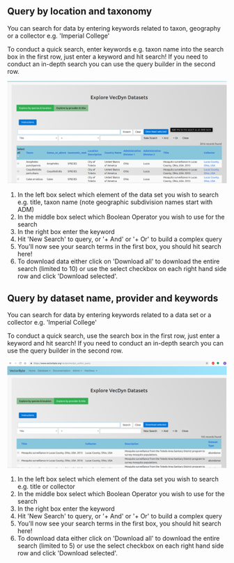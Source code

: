 ## Query by location and taxonomy

You can search for data by entering keywords related to taxon, geography or a collector e.g. 'Imperial College'

To conduct a quick search, enter keywords e.g. taxon name into the search box in the first row, just enter a keyword and hit search!
If you need to conduct an in-depth search you can use the query builder in the second row.

![](images/vecdyn_download_2.png)


1. In the left box select which element of the data set you wish to search e.g. title, taxon name (note geographic subdivision names start with ADM)
2. In the middle box select which Boolean Operator you wish to use for the search
3. In the right box enter the keyword
4. Hit 'New Search' to query, or '+ And' or '+ Or' to build a complex query
5. You'll now see your search terms in the first box, you should hit search here!
6. To download data either click on 'Download all' to download the entire search (limited to 10) or use the select checkbox on each right hand side row and click 'Download selected'.


## Query by dataset name, provider and keywords

You can search for data by entering keywords related to a data set or a collector e.g. 'Imperial College'

To conduct a quick search, use the search box in the first row, just enter a keyword and hit search!
If you need to conduct an in-depth search you can use the query builder in the second row.

![](images/vecdyn_download_1.png)

1. In the left box select which element of the data set you wish to search e.g. title or collector
2. In the middle box select which Boolean Operator you wish to use for the search
3. In the right box enter the keyword
4. Hit 'New Search' to query, or '+ And' or '+ Or' to build a complex query
5. You'll now see your search terms in the first box, you should hit search here!
6. To download data either click on 'Download all' to download the entire search (limited to 5) or use the select checkbox on each right hand side row and click 'Download selected'.
